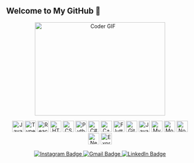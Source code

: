 <h2 align="left">Welcome to My GitHub 👋</h2>
<p align="center">
<img alt="Coder GIF" height=250 width=350 src="https://cdn.dribbble.com/users/730703/screenshots/6581243/avento.gif" />
<br>
  
</p>
<p align="center">
  <img src="https://cdn.jsdelivr.net/gh/devicons/devicon/icons/javascript/javascript-original.svg" height="30" alt="JavaScript Logo" />
  <img src="https://cdn.jsdelivr.net/gh/devicons/devicon/icons/typescript/typescript-original.svg" height="30" alt="TypeScript Logo" />
  <img src="https://cdn.jsdelivr.net/gh/devicons/devicon/icons/react/react-original.svg" height="30" alt="React Logo" />
  <img src="https://cdn.jsdelivr.net/gh/devicons/devicon/icons/html5/html5-original.svg" height="30" alt="HTML5 Logo" />
  <img src="https://cdn.jsdelivr.net/gh/devicons/devicon/icons/css3/css3-original.svg" height="30" alt="CSS3 Logo" />
  <img src="https://cdn.jsdelivr.net/gh/devicons/devicon/icons/python/python-original.svg" height="30" alt="Python Logo" />
  <img src="https://cdn.jsdelivr.net/gh/devicons/devicon/icons/csharp/csharp-original.svg" height="30" alt="C# Logo" />
  <img src="https://cdn.jsdelivr.net/gh/devicons/devicon/icons/cplusplus/cplusplus-original.svg" height="30" alt="C++ Logo" />
  <img src="https://cdn.jsdelivr.net/gh/devicons/devicon/icons/flutter/flutter-original.svg" height="30" alt="Flutter Logo" />
  <img src="https://cdn.jsdelivr.net/gh/devicons/devicon/icons/github/github-original.svg" height="30" alt="GitHub Logo" />
  <img src="https://cdn.jsdelivr.net/gh/devicons/devicon/icons/java/java-original.svg" height="30" alt="Java Logo" />
  <img src="https://cdn.jsdelivr.net/gh/devicons/devicon/icons/mysql/mysql-original.svg" height="30" alt="MySQL Logo" />
  <img src="https://cdn.jsdelivr.net/gh/devicons/devicon/icons/mongodb/mongodb-original.svg" height="30" alt="MongoDB Logo" />
  <img src="https://cdn.jsdelivr.net/gh/devicons/devicon/icons/nodejs/nodejs-original.svg" height="30" alt="Node.js Logo" />
  <img src="https://cdn.jsdelivr.net/gh/devicons/devicon/icons/nextjs/nextjs-original.svg" height="30" alt="Next.js Logo" />
  <img src="https://cdn.jsdelivr.net/gh/devicons/devicon/icons/express/express-original.svg" height="30" alt="Express.js Logo" />
</p>
<p align="center">
  <a href="https://www.instagram.com/KalabAmssalu" target="_blank">
    <img src="https://img.shields.io/static/v1?message=Instagram&logo=instagram&label=&color=E4405F&logoColor=white&style=for-the-badge" alt="Instagram Badge" />
  </a>
  <a href="mailto:kalishdesandy@gmail.com" target="_blank">
    <img src="https://img.shields.io/static/v1?message=Gmail&logo=gmail&label=&color=D14836&logoColor=white&style=for-the-badge" alt="Gmail Badge" />
  </a>
  <a href="https://www.linkedin.com/in/kalab-amssalu-b26621226/" target="_blank">
    <img src="https://img.shields.io/static/v1?message=LinkedIn&logo=linkedin&label=&color=0077B5&logoColor=white&style=for-the-badge" alt="LinkedIn Badge" />
  </a>
</p>
